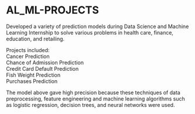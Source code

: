 # AL_ML-PROJECTS

Developed a variety of prediction models during Data Science and Machine Learning
Internship to solve various problems in health care, finance, education, and retailing.

Projects included:<br/>
Cancer Prediction<br/>
Chance of Admission Prediction<br/>
Credit Card Default Prediction<br/>
Fish Weight Prediction<br/>
Purchases Prediction

The model above gave high precision because these techniques of data preprocessing, feature
engineering and machine learning algorithms such as logistic regression, decision trees, and neural
networks were used.
